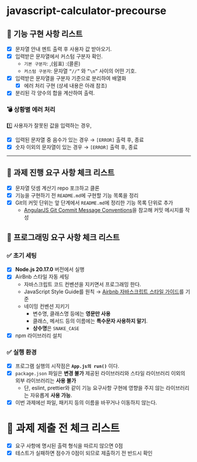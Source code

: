 # javascript-calculator-precourse

## 📗 기능 구현 사항 리스트

- [x] 문자열 안내 멘트 출력 후 사용자 값 받아오기.
- [x] 입력받은 문자열에서 커스텀 구분자 확인.
  - `기본 구분자`: ,(쉼표) :(콜론)
  - `커스텀 구분자`: 문자열 `“//”` 와 `”\n”` 사이의 어떤 기호.
- [x] 입력받은 문자열을 구분자 기준으로 분리하여 배열화
  - [x] 에러 처리 구현 (상세 내용은 아래 참조)
- [x] 분리된 각 양수의 합을 계산하여 출력.

### 💣 상황별 에러 처리

1️⃣ 사용자가 잘못된 값을 입력하는 경우,

- [x] 입력된 문자열 중 음수가 있는 경우 → `[ERROR]` 출력 후, 종료
- [x] 숫자 이외의 문자열이 있는 경우 → `[ERROR]` 출력 후, 종료

---

## 📕 과제 진행 요구 사항 체크 리스트

- [x] 문자열 덧셈 계산기 repo 포크하고 클론
- [x] 기능을 구현하기 전 `README.md`에 구현할 기능 목록을 정리
- [x] Git의 커밋 단위는 앞 단계에서 `README.md`에 정리한 기능 목록 단위로 추가
  - [AngularJS Git Commit Message Conventions](https://gist.github.com/stephenparish/9941e89d80e2bc58a153)을
    참고해 커밋 메시지를 작성

## 📘 프로그래밍 요구 사항 체크 리스트

### ✅ 초기 세팅

- [x] **Node.js 20.17.0** 버전에서 실행
- [x] AirBnb 스타일 자동 세팅
  - 자바스크립트 코드 컨벤션을 지키면서 프로그래밍 한다.
  - JavaScript Style Guide를 원칙 →
    [Airbnb 자바스크립트 스타일 가이드](https://github.com/airbnb/javascript)를
    기준
  - 네이밍 컨벤션 지키기
    - 변수명, 클래스명 등에는 **영문만 사용**
    - 클래스, 메서드 등의 이름에는 **특수문자 사용하지 말기**.
    - **상수명**은 `SNAKE_CASE`
- [x] npm 라이브러리 설치

### ✅ 실행 환경

- [x] 프로그램 실행의 시작점은 **`App.js의 run()`** 이다.
- [x] `package.json` 파일은 **변경 불가** 제공된 라이브러리와 스타일 라이브러리
      이외의 외부 라이브러리는 **사용 불가**
  - 단, eslint, prettier와 같이 기능 요구사항 구현에 영향을 주지 않는
    라이브러리는 자유롭게 **사용 가능**.
- [x] 이번 과제에선 파일, 패키지 등의 이름을 바꾸거나 이동하지 않는다.

# 📌 과제 제출 전 체크 리스트

- [x] 요구 사항에 명시된 출력 형식을 따르지 않으면 0점
- [x] 테스트가 실패하면 점수가 0점이 되므로 제출하기 전 반드시 확인
